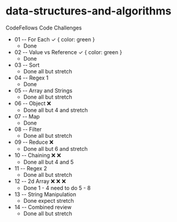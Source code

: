 # data-structures-and-algorithms
CodeFellows Code Challenges

- 01 -- For Each ✓ { color: green }
	- Done
- 02 -- Value vs Reference ✓ { color: green }
	- Done
- 03 -- Sort
	- Done all but stretch
- 04 -- Regex 1
	- Done
- 05 -- Array and Strings
	- Done all but stretch
- 06 -- Object :x:
	- Done all but 4 and stretch
- 07 -- Map
	- Done
- 08 -- Filter
	- Done all but stretch
- 09 -- Reduce :x:
	- Done all but 6 and stretch
- 10 -- Chaining :x: :x: 
	- Done all but 4 and 5
- 11 -- Regex 2
	- Done all but stretch
- 12 -- 2d Array :x: :x: :x:
	- Done 1 - 4 need to do 5 - 8
- 13 -- String Manipulation
	- Done expect stretch
- 14 -- Combined review
	- Done all but stretch
